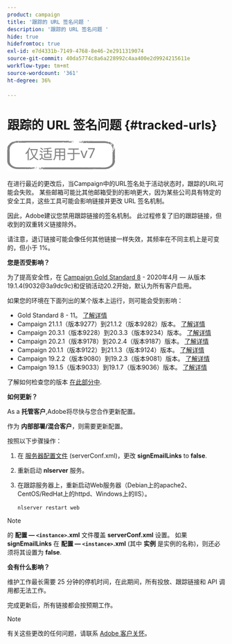 ```yaml
---
product: campaign
title: '跟踪的 URL 签名问题 '
description: '跟踪的 URL 签名问题 '
hide: true
hidefromtoc: true
exl-id: e7d4331b-7149-4768-8e46-2e2911319074
source-git-commit: 40da5774c8a6a228992c4aa400e2d9924215611e
workflow-type: tm+mt
source-wordcount: '361'
ht-degree: 36%

---
```


# 跟踪的 URL 签名问题 {#tracked-urls}

![](../../assets/v7-only.svg)

在进行最近的更改后，当Campaign中的URL签名处于活动状态时，跟踪的URL可能会失败。 某些邮箱可能比其他邮箱受到的影响更大，因为某些公司具有特定的安全工具，这些工具可能会影响链接并更改 URL 签名机制。

因此，Adobe建议您禁用跟踪链接的签名机制。 此过程修复了旧的跟踪链接，但收到的双重转义链接除外。

请注意，退订链接可能会像任何其他链接一样失效，其频率在不同主机上是可变的，但小于 1%。

**您是否受影响？**

为了提高安全性，在 [Campaign Gold Standard 8](../../rn/using/gold-standard.md#gs8) - 2020年4月 — 从版本19.1.4(9032@3a9dc9c)和促销活动20.2开始，默认为所有客户启用。

如果您的环境在下面列出的某个版本上运行，则可能会受到影响：

* Gold Standard 8 - 11。 [了解详情](../../rn/using/gold-standard.md#gs-8)
* Campaign 21.1.1（版本9277）到21.1.2（版本9282）版本。 [了解详情](../../rn/using/latest-release.md)
* Campaign 20.3.1（版本9228）到20.3.3（版本9234）版本。 [了解详情](../../rn/using/release--2020.md#release-20-3)
* Campaign 20.2.1（版本9178）到20.2.4（版本9187）版本。 [了解详情](../../rn/using/release--2020.md#release-20-2)
* Campaign 20.1.1（版本9122）到21.1.3（版本9124）版本。 [了解详情](../../rn/using/release--2020.md#release-20-1)
* Campaign 19.2.2（版本9080）到19.2.3（版本9081）版本。 [了解详情](../../rn/using/release--2019.md#release-19-2)
* Campaign 19.1.5（版本9033）到19.1.7（版本9036）版本。 [了解详情](../../rn/using/release--2019.md#release-19-1)


了解如何检查您的版本 [在此部分中](../../platform/using/launching-adobe-campaign.md#getting-your-campaign-version).

**如何更新？**

As a **托管客户**,Adobe将尽快与您合作更新配置。

作为 **内部部署/混合客户**，则需要更新配置。

按照以下步骤操作：

1. 在 [服务器配置文件](../../installation/using/the-server-configuration-file.md) (serverConf.xml)，更改 **signEmailLinks** to **false**.
1. 重新启动 **nlserver** 服务。
1. 在跟踪服务器上，重新启动Web服务器（Debian上的apache2、CentOS/RedHat上的httpd、Windows上的IIS）。

   ```
   nlserver restart web
   ```

>[!NOTE]
>
>的 **配置 — `<instance>`.xml** 文件覆盖 **serverConf.xml** 设置。 如果 **signEmailLinks** 在  **配置 — `<instance>`.xml** (其中 **实例** 是实例的名称)，则还必须将其设置为 **false**.

**会有什么影响？**

维护工作最长需要 25 分钟的停机时间，在此期间，所有投放、跟踪链接和 API 调用都无法工作。

完成更新后，所有链接都会按预期工作。

>[!NOTE]
>
>有关这些更改的任何问题，请联系 [Adobe 客户关怀](https://helpx.adobe.com/cn/enterprise/admin-guide.html/enterprise/using/support-for-experience-cloud.ug.html)。
